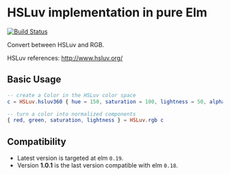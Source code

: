 # HSLuv implementation in pure Elm

[![Build Status](https://travis-ci.org/kuon/elm-hsluv.svg?branch=master)](https://travis-ci.org/kuon/elm-hsluv)

Convert between HSLuv and RGB.


HSLuv references: <http://www.hsluv.org/>


## Basic Usage

```elm
-- create a Color in the HSLuv color space
c = HSLuv.hsluv360 { hue = 150, saturation = 100, lightness = 50, alpha = 1 }

-- turn a color into normalized components
{ red, green, saturation, lightness } = HSLuv.rgb c
```

## Compatibility

- Latest version is targeted at elm `0.19`.
- Version **1.0.1** is the last version compatible with elm `0.18`.
